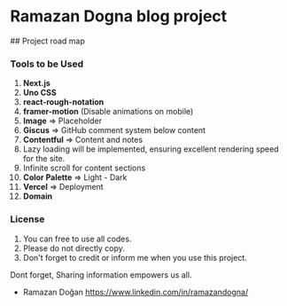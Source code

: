 # Ramazan Dogna blog project

## Project road map

### Tools to be Used

1. **Next.js**
2. **Uno CSS**
3. **react-rough-notation**
4. **framer-motion** (Disable animations on mobile)
5. **Image** ⇒ Placeholder
6. **Giscus** ⇒ GitHub comment system below content
7. **Contentful** ⇒ Content and notes
8. Lazy loading will be implemented, ensuring excellent rendering speed for the site.
9. Infinite scroll for content sections
10.   **Color Palette** ⇒ Light - Dark
11.   **Vercel** ⇒ Deployment
12.   **Domain**

### License

1. You can free to use all codes.
2. Please do not directly copy.
3. Don't forget to credit or inform me when you use this project.

Dont forget, Sharing information empowers us all.

-  Ramazan Doğan
   https://www.linkedin.com/in/ramazandogna/
